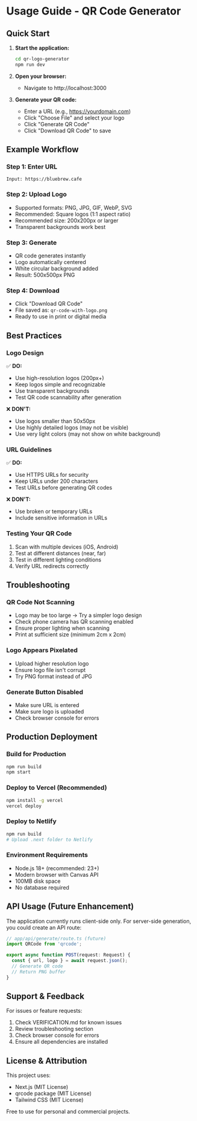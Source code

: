 # Usage Guide - QR Code Generator

## Quick Start

1. **Start the application:**
   ```bash
   cd qr-logo-generator
   npm run dev
   ```

2. **Open your browser:**
   - Navigate to http://localhost:3000

3. **Generate your QR code:**
   - Enter a URL (e.g., https://yourdomain.com)
   - Click "Choose File" and select your logo
   - Click "Generate QR Code"
   - Click "Download QR Code" to save

## Example Workflow

### Step 1: Enter URL
```
Input: https://bluebrew.cafe
```

### Step 2: Upload Logo
- Supported formats: PNG, JPG, GIF, WebP, SVG
- Recommended: Square logos (1:1 aspect ratio)
- Recommended size: 200x200px or larger
- Transparent backgrounds work best

### Step 3: Generate
- QR code generates instantly
- Logo automatically centered
- White circular background added
- Result: 500x500px PNG

### Step 4: Download
- Click "Download QR Code"
- File saved as: `qr-code-with-logo.png`
- Ready to use in print or digital media

## Best Practices

### Logo Design
✅ **DO:**
- Use high-resolution logos (200px+)
- Keep logos simple and recognizable
- Use transparent backgrounds
- Test QR code scannability after generation

❌ **DON'T:**
- Use logos smaller than 50x50px
- Use highly detailed logos (may not be visible)
- Use very light colors (may not show on white background)

### URL Guidelines
✅ **DO:**
- Use HTTPS URLs for security
- Keep URLs under 200 characters
- Test URLs before generating QR codes

❌ **DON'T:**
- Use broken or temporary URLs
- Include sensitive information in URLs

### Testing Your QR Code
1. Scan with multiple devices (iOS, Android)
2. Test at different distances (near, far)
3. Test in different lighting conditions
4. Verify URL redirects correctly

## Troubleshooting

### QR Code Not Scanning
- Logo may be too large → Try a simpler logo design
- Check phone camera has QR scanning enabled
- Ensure proper lighting when scanning
- Print at sufficient size (minimum 2cm x 2cm)

### Logo Appears Pixelated
- Upload higher resolution logo
- Ensure logo file isn't corrupt
- Try PNG format instead of JPG

### Generate Button Disabled
- Make sure URL is entered
- Make sure logo is uploaded
- Check browser console for errors

## Production Deployment

### Build for Production
```bash
npm run build
npm start
```

### Deploy to Vercel (Recommended)
```bash
npm install -g vercel
vercel deploy
```

### Deploy to Netlify
```bash
npm run build
# Upload .next folder to Netlify
```

### Environment Requirements
- Node.js 18+ (recommended: 23+)
- Modern browser with Canvas API
- 100MB disk space
- No database required

## API Usage (Future Enhancement)

The application currently runs client-side only. For server-side generation, you could create an API route:

```typescript
// app/api/generate/route.ts (future)
import QRCode from 'qrcode';

export async function POST(request: Request) {
  const { url, logo } = await request.json();
  // Generate QR code
  // Return PNG buffer
}
```

## Support & Feedback

For issues or feature requests:
1. Check VERIFICATION.md for known issues
2. Review troubleshooting section
3. Check browser console for errors
4. Ensure all dependencies are installed

## License & Attribution

This project uses:
- Next.js (MIT License)
- qrcode package (MIT License)
- Tailwind CSS (MIT License)

Free to use for personal and commercial projects.

